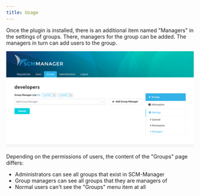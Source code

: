 ```yaml
---
title: Usage
---
```

Once the plugin is installed, there is an additional item named "Managers" in the settings of groups. There, managers for the group can be added. The managers in turn can add users to the group.

![GroupManager Overview](assets/overview.png)

Depending on the permissions of users, the content of the "Groups" page differs:

* Administrators can see all groups that exist in SCM-Manager
* Group managers can see all groups that they are managers of
* Normal users can't see the "Groups" menu item at all

